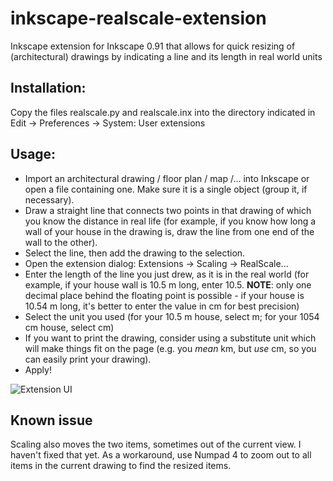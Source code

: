 # inkscape-realscale-extension
Inkscape extension for Inkscape 0.91 that allows for quick resizing of (architectural) drawings by indicating a line and its length in real world units

## Installation: 

Copy the files realscale.py and realscale.inx into the directory indicated in
Edit -> Preferences -> System: User extensions

## Usage:

* Import an architectural drawing / floor plan / map /... into Inkscape or open a file containing one. Make sure it is a single object (group it, if necessary).
* Draw a straight line that connects two points in that drawing of which you know the distance in real life (for example, if you know how long a wall of your house in the drawing is, draw the line from one end of the wall to the other).
* Select the line, then add the drawing to the selection.
* Open the extension dialog: Extensions -> Scaling -> RealScale...
* Enter the length of the line you just drew, as it is in the real world (for example, if your house wall is 10.5 m long, enter 10.5. **NOTE**: only one decimal place behind the floating point is possible - if your house is 10.54 m long, it's better to enter the value in cm for best precision)
* Select the unit you used (for your 10.5 m house, select m; for your 1054 cm house, select cm)
* If you want to print the drawing, consider using a substitute unit which will make things fit on the page (e.g. you *mean* km, but *use* cm, so you can easily print your drawing).
* Apply!

![Extension UI](https://cloud.githubusercontent.com/assets/3240233/10836882/4470a4ce-7eb3-11e5-944b-aeddab8bd8d3.png)

## Known issue

Scaling also moves the two items, sometimes out of the current view. I haven't fixed that yet. As a workaround, use Numpad 4 to zoom out to all items in the current drawing to find the resized items.
